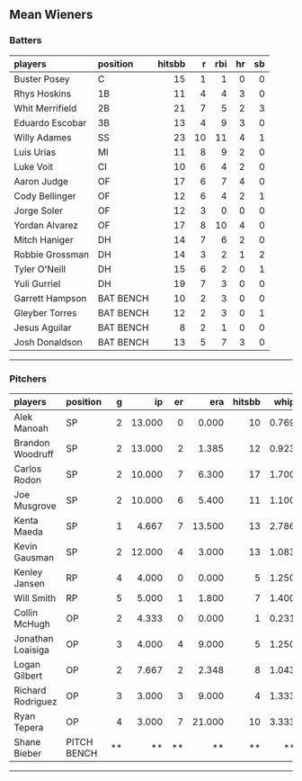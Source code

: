 ## Mean Wieners

### Batters

 
|players         |position  | hitsbb|  r| rbi| hr| sb| 
|:---------------|:---------|------:|--:|---:|--:|--:| 
|Buster Posey    |C         |     15|  1|   1|  0|  0| 
|Rhys Hoskins    |1B        |     11|  4|   4|  3|  0| 
|Whit Merrifield |2B        |     21|  7|   5|  2|  3| 
|Eduardo Escobar |3B        |     13|  4|   9|  3|  0| 
|Willy Adames    |SS        |     23| 10|  11|  4|  1| 
|Luis Urias      |MI        |     11|  8|   9|  2|  0| 
|Luke Voit       |CI        |     10|  6|   4|  2|  0| 
|Aaron Judge     |OF        |     17|  6|   7|  4|  0| 
|Cody Bellinger  |OF        |     12|  6|   4|  2|  1| 
|Jorge Soler     |OF        |     12|  3|   0|  0|  0| 
|Yordan Alvarez  |OF        |     17|  8|  10|  4|  0| 
|Mitch Haniger   |DH        |     14|  7|   6|  2|  0| 
|Robbie Grossman |DH        |     14|  3|   2|  1|  2| 
|Tyler O'Neill   |DH        |     15|  6|   2|  0|  1| 
|Yuli Gurriel    |DH        |     19|  7|   3|  0|  0| 
|Garrett Hampson |BAT BENCH |     10|  2|   3|  0|  0| 
|Gleyber Torres  |BAT BENCH |     12|  2|   3|  0|  1| 
|Jesus Aguilar   |BAT BENCH |      8|  2|   1|  0|  0| 
|Josh Donaldson  |BAT BENCH |     13|  5|   7|  3|  0| 

* * *

### Pitchers

 
|players           |position    |  g|     ip| er|    era| hitsbb|  whip| so|  w| sv| 
|:-----------------|:-----------|--:|------:|--:|------:|------:|-----:|--:|--:|--:| 
|Alek Manoah       |SP          |  2| 13.000|  0|  0.000|     10| 0.769| 16|  1|  0| 
|Brandon Woodruff  |SP          |  2| 13.000|  2|  1.385|     12| 0.923| 17|  2|  0| 
|Carlos Rodon      |SP          |  2| 10.000|  7|  6.300|     17| 1.700| 17|  0|  0| 
|Joe Musgrove      |SP          |  2| 10.000|  6|  5.400|     11| 1.100|  8|  1|  0| 
|Kenta Maeda       |SP          |  1|  4.667|  7| 13.500|     13| 2.786|  4|  0|  0| 
|Kevin Gausman     |SP          |  2| 12.000|  4|  3.000|     13| 1.083| 13|  0|  0| 
|Kenley Jansen     |RP          |  4|  4.000|  0|  0.000|      5| 1.250|  7|  0|  3| 
|Will Smith        |RP          |  5|  5.000|  1|  1.800|      7| 1.400|  6|  1|  3| 
|Collin McHugh     |OP          |  2|  4.333|  0|  0.000|      1| 0.231|  5|  1|  0| 
|Jonathan Loaisiga |OP          |  3|  4.000|  4|  9.000|      5| 1.250|  8|  0|  0| 
|Logan Gilbert     |OP          |  2|  7.667|  2|  2.348|      8| 1.043|  9|  0|  0| 
|Richard Rodriguez |OP          |  3|  3.000|  3|  9.000|      4| 1.333|  3|  0|  2| 
|Ryan Tepera       |OP          |  4|  3.000|  7| 21.000|     10| 3.333|  2|  0|  0| 
|Shane Bieber      |PITCH BENCH | **|     **| **|     **|     **|    **| **| **| **| 


* * *


